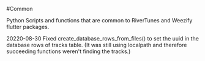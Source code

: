 #Common

Python Scripts and functions that are common to RiverTunes and Weezify flutter packages.

20220-08-30
Fixed create_database_rows_from_files() to set the uuid in the database rows of tracks table. (It was still using localpath and therefore succeeding functions weren't finding the tracks.)